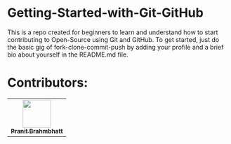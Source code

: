 # Getting-Started-with-Git-GitHub
This is a repo created for beginners to learn and understand how to start contributing to Open-Source using Git and GitHub. To get started, just do the basic gig of fork-clone-commit-push by adding your profile and a brief bio about yourself in the README.md file.

# Contributors:

<table>
 <tr>

   <td align="center">
<a href="https://github.com/pb-10"><img src="https://avatars2.githubusercontent.com/u/43945352" width="64px;" alt=""/><br/>
<sub><b>Pranit Brahmbhatt</b></sub></a><br/></td>

 </tr>
</table>


